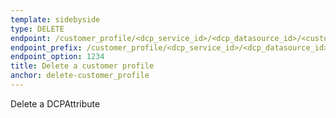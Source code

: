 ```yaml
---
template: sidebyside
type: DELETE
endpoint: /customer_profile/<dcp_service_id>/<dcp_datasource_id>/<customer_id>
endpoint_prefix: /customer_profile/<dcp_service_id>/<dcp_datasource_id>
endpoint_option: 1234
title: Delete a customer profile
anchor: delete-customer_profile
---
```

Delete a DCPAttribute
